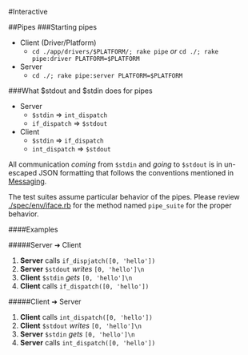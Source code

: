 #Interactive

##Pipes
###Starting pipes
  * Client (Driver/Platform)
    * `cd ./app/drivers/$PLATFORM/; rake pipe` *or* `cd ./; rake pipe:driver PLATFORM=$PLATFORM`
  * Server
    * `cd ./; rake pipe:server PLATFORM=$PLATFORM`

###What $stdout and $stdin does for pipes

  * Server
  	- `$stdin` => `int_dispatch`
  	- `if_dispatch` => `$stdout`
  * Client
  	- `$stdin` => `if_dispatch`
  	- `int_dispatch` => `$stdout`
  
All communication *coming* from `$stdin` and *going* to `$stdout` is in un-escaped JSON formatting that follows the conventions mentioned in [Messaging](./messaging.md).

The test suites assume particular behavior of the pipes. Please review [./spec/env/iface.rb](../spec/env/iface.rb) for the method named `pipe_suite` for the proper behavior.

####Examples

#####Server ➜ Client
 1. **Server** calls `if_dispjatch([0, 'hello'])`
 2. **Server** `$stdout` *writes* `[0, 'hello']\n`
 3. **Client** `$stdin` *gets* `[0, 'hello']\n`
 4. **Client** calls `if_dispatch([0, 'hello'])`

#####Client ➜ Server
 1. **Client** calls `int_dispatch([0, 'hello'])`
 2. **Client** `$stdout` *writes* `[0, 'hello']\n`
 3. **Server** `$stdin` *gets* `[0, 'hello']\n`
 4. **Server** calls `int_dispatch([0, 'hello'])`

